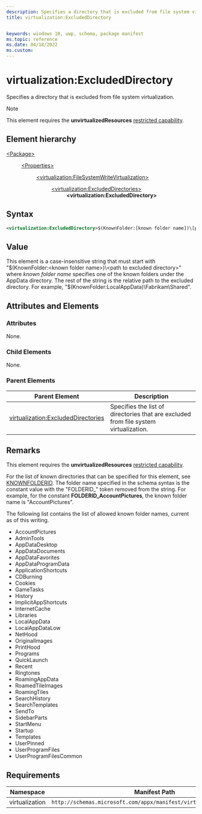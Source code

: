 ```yaml
---
description: Specifies a directory that is excluded from file system virtualization.
title: virtualization:ExcludedDirectory


keywords: windows 10, uwp, schema, package manifest
ms.topic: reference
ms.date: 04/18/2022
ms.custom: 
---
```


# virtualization:ExcludedDirectory

Specifies a directory that is excluded from file system virtualization. 

> [!NOTE]
> This element requires the  **unvirtualizedResources** [restricted capability](/windows/uwp/packaging/app-capability-declarations#restricted-capabilities).

## Element hierarchy

<dl>
<dt><a href="element-package.md">&lt;Package&gt;</a></dt>
<dd>
<dl>
<dt><a href="element-properties.md">&lt;Properties&gt;</a></dt>
<dd>
<dl>
<dt><a href="element-virtualization-filesystemwritevirtualization.md">&lt;virtualization:FileSystemWriteVirtualization&gt;</a></dt>
<dd>
<dl>
<dt><a href="element-virtualization-exludeddirectories.md">&lt;virtualization:ExcludedDirectories&gt;</a></dt>
<dd><b>&lt;virtualization:ExcludedDirectory&gt;</b></dd>
</dl>
</dd>
</dl>
</dd>
</dl>
</dd>
</dl>

## Syntax

``` xml
<virtualization:ExcludedDirectory>$(KnownFolder:[known folder name])\[path to excluded directory]</virtualization:ExcludedDirectory>
```

## Value

This element is a case-insensitive string that must start with "$(KnownFolder:&lt;known folder name&gt;)\\&lt;path to excluded directory&gt;" where *known folder name* specifies one of the known folders under the AppData directory. The rest of the string is the relative path to the excluded directory. For example, "\$(KnownFolder:LocalAppData)\Fabrikam\Shared".

## Attributes and Elements


### Attributes

None.

### Child Elements

None.

### Parent Elements

| Parent Element | Description |
|---------------|-------------|
| [virtualization:ExcludedDirectories](element-virtualization-excludeddirectories.md) | Specifies the list of directories that are excluded from file system virtualization.  |

## Remarks

This element requires the **unvirtualizedResources** [restricted capability](/windows/uwp/packaging/app-capability-declarations#restricted-capabilities).

For the list of known directories that can be specified for this element, see [KNOWNFOLDERID](/windows/win32/shell/knownfolderid). The folder name specified in the schema syntax is the constant value with the "FOLDERID_" token removed from the string. For example, for the constant **FOLDERID_AccountPictures**, the known folder name is "AccountPictures".

The following list contains the list of allowed known folder names, current as of this writing.

- AccountPictures
- AdminTools
- AppDataDesktop
- AppDataDocuments
- AppDataFavorites
- AppDataProgramData
- ApplicationShortcuts
- CDBurning
- Cookies
- GameTasks
- History
- ImplicitAppShortcuts
- InternetCache
- Libraries
- LocalAppData
- LocalAppDataLow
- NetHood
- OriginalImages
- PrintHood
- Programs
- QuickLaunch
- Recent
- Ringtones
- RoamingAppData
- RoamedTileImages
- RoamingTiles
- SearchHistory
- SearchTemplates
- SendTo
- SidebarParts
- StartMenu
- Startup
- Templates
- UserPinned
- UserProgramFiles
- UserProgramFilesCommon

## Requirements

| Namespace | Manifest Path | 
|---------------|-------------------------------------------------------------|
| virtualization | `http://schemas.microsoft.com/appx/manifest/virtualization/windows10` |

 

 
